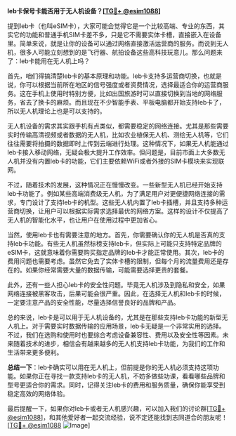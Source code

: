 **leb卡保号卡能否用于无人机设备？[[TG💪+ @esim1088](https://t.me/s/esim1088)]**

提到leb卡（也叫eSIM卡），大家可能会觉得它是一个比较高端、专业的东西，其实它的功能和普通手机SIM卡差不多，只是它不需要实体卡槽，直接嵌入在设备里。简单来说，就是让你的设备可以通过网络直接激活运营商的服务。而说到无人机，很多人可能立刻想到的是飞行器、航拍设备这些高科技玩意儿。那么问题来了：leb卡能用在无人机上吗？

首先，咱们得搞清楚leb卡的基本原理和功能。leb卡支持多运营商切换，也就是说，你可以根据当前所在地区的信号强度或者资费情况，选择最适合你的运营商服务。这在手机上使用时特别方便，比如出国旅游时可以直接切换到当地的网络服务，省去了换卡的麻烦。而且现在不少智能手表、平板电脑都开始支持leb卡了，所以无人机理论上也是可以支持的。

无人机设备的需求其实跟手机有点类似，都需要稳定的网络连接。尤其是那些需要实时传输高清视频或者数据的无人机，比如农业植保无人机、测绘无人机等，它们往往需要将拍摄的数据即时上传到云端进行处理。这种情况下，如果无人机能通过leb卡接入移动网络，无疑会极大提升工作效率。但问题是，目前市面上大多数无人机并没有内置leb卡的功能，它们主要依赖WiFi或者外接的SIM卡模块来实现联网。

不过，随着技术的发展，这种情况正在慢慢改变。一些新型无人机已经开始支持leb卡功能了。例如某些高端消费级无人机，为了满足用户对更便捷网络连接的需求，专门设计了支持leb卡的机型。这些无人机内置了leb卡插槽，并且支持多种运营商切换，让用户可以根据实际需求选择最优的网络方案。这样的设计不仅提高了无人机的智能化水平，也让用户在使用过程中更加省心。

当然，使用leb卡也有需要注意的地方。首先，你需要确认你的无人机是否真的支持leb卡功能。有些无人机虽然标榜支持leb卡，但实际上可能只支持特定品牌的eSIM卡，这就意味着你需要购买指定品牌的leb卡才能正常使用。其次，leb卡的费用问题也需要考虑。虽然它免去了实体卡槽的限制，但每个月的流量费用还是存在的。如果你经常需要大量的数据传输，可能需要选择更贵的套餐。

此外，还有一些人担心leb卡的安全性问题。毕竟无人机涉及到隐私和安全，如果网络连接被黑客攻击，后果可能会很严重。因此，在选择无人机和leb卡的时候，一定要注意产品的安全性能，尽量选择信誉良好的品牌和产品。

总的来说，leb卡是可以用于无人机设备的，尤其是在那些支持leb卡功能的新型无人机上。对于需要实时数据传输的应用场景，leb卡无疑是一个非常实用的选择。不过，我们在选购和使用时也要综合考虑设备兼容性、费用以及安全性等因素。未来随着技术的进步，相信会有越来越多的无人机支持leb卡功能，为我们的工作和生活带来更多便利。

**总结一下**：leb卡确实可以用在无人机上，但前提是你的无人机必须支持这项功能。如果你正在寻找一款支持leb卡的无人机，不妨多做些功课，看看哪些品牌和型号更适合你的需求。同时，记得关注leb卡的费用和服务质量，确保你能享受到稳定高效的网络体验。

最后提醒一下，如果你对leb卡或者无人机感兴趣，可以加入我们的讨论群[[TG💪+ @esim1088](https://t.me/s/esim1088)]，和其他爱好者一起交流经验，说不定还能找到志同道合的朋友呢！[[TG💪+ @esim1088](https://t.me/s/esim1088) ![Image](https://i.postimg.cc/4NQfJmqS/Snipaste-2025-05-13-00-14-12.png)]